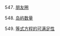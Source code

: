 



547. [朋友圈](https://leetcode-cn.com/problems/friend-circles/)

200. [岛屿数量](https://leetcode-cn.com/problems/number-of-islands/)

990. [等式方程的可满足性](https://leetcode-cn.com/problems/satisfiability-of-equality-equations/)
